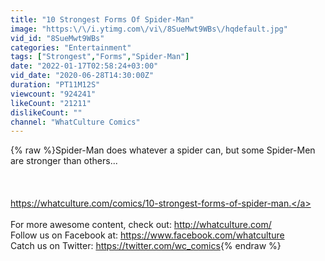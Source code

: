 ```yaml
---
title: "10 Strongest Forms Of Spider-Man"
image: "https:\/\/i.ytimg.com\/vi\/8SueMwt9WBs\/hqdefault.jpg"
vid_id: "8SueMwt9WBs"
categories: "Entertainment"
tags: ["Strongest","Forms","Spider-Man"]
date: "2022-01-17T02:58:24+03:00"
vid_date: "2020-06-28T14:30:00Z"
duration: "PT11M12S"
viewcount: "924241"
likeCount: "21211"
dislikeCount: ""
channel: "WhatCulture Comics"
---
```

{% raw %}Spider-Man does whatever a spider can, but some Spider-Men are stronger than others...<br /><br /><br /><br /><a rel="nofollow" target="blank" href="https://whatculture.com/comics/10-strongest-forms-of-spider-man.">https://whatculture.com/comics/10-strongest-forms-of-spider-man.</a><br /><br />For more awesome content, check out: <a rel="nofollow" target="blank" href="http://whatculture.com/">http://whatculture.com/</a> <br />Follow us on Facebook at: <a rel="nofollow" target="blank" href="https://www.facebook.com/whatculture">https://www.facebook.com/whatculture</a> <br />Catch us on Twitter: <a rel="nofollow" target="blank" href="https://twitter.com/wc_comics">https://twitter.com/wc_comics</a>{% endraw %}
